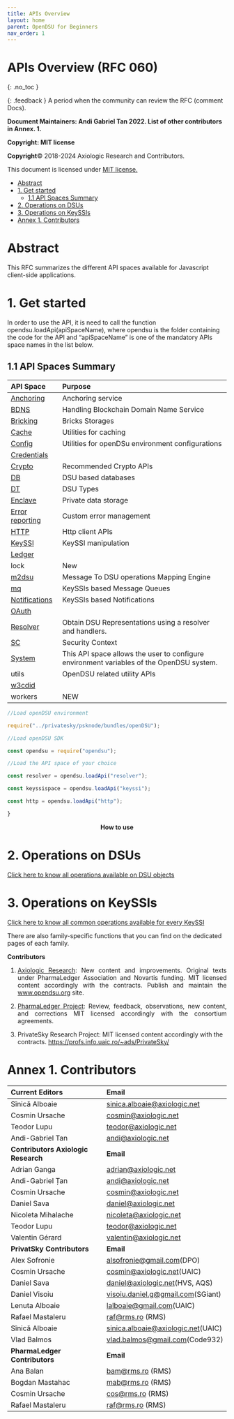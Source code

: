 ```yaml
---
title: APIs Overview 
layout: home
parent: OpenDSU for Beginners
nav_order: 1
---
```

<style>
.imgMain{
    display.block;
    margin-left:70px;
    margin-right:auto;
} 
</style>


# **APIs Overview (RFC 060)**
{: .no_toc }


{: .feedback }
A period when the community can review the RFC (comment Docs).

**Document Maintainers: Andi Gabriel Tan 2022. List of other contributors in Annex. 1.**

**Copyright: MIT license**

 **Copyright**© 2018-2024 Axiologic Research and Contributors.

This document is licensed under [MIT license.](https://en.wikipedia.org/wiki/MIT_License)



<!-- TOC -->

* [Abstract](#abstract)
* [1. Get started](#1-get-started)
  * [1.1 API Spaces Summary](#11-api-spaces-summary)
* [2. Operations on DSUs](#2-operations-on-dsus)
* [3. Operations on KeySSIs](#3-operations-on-keyssis)
* [Annex 1. Contributors](#annex-1-contributors)
<!-- TOC -->



# **Abstract**

This RFC summarizes the different API spaces available for Javascript client-side applications.
# **1. Get started**

In order to use the API, it is need to call the function opendsu.loadApi(apiSpaceName), where opendsu is the folder containing the code for the API and “apiSpaceName” is one of the mandatory APIs space names in the list below.

## 1.1 API Spaces Summary

| **API Space**                                                                              | **Purpose**                                                                               |
|:-------------------------------------------------------------------------------------------|:------------------------------------------------------------------------------------------|
| [Anchoring](https://www.opendsu.org/pages/contributors/Anchoring-(RFC-069).html)         | Anchoring service                                                                         |
| [BDNS](https://www.opendsu.org/pages/contributors/BDNS-(RFC-067).html)                   | Handling Blockchain Domain Name Service                                                   |
| [Bricking](https://www.opendsu.org/pages/contributors/Bricking-(RFC-070).html)           | Bricks Storages                                                                           |
| [Cache](https://www.opendsu.org/pages/contributors/Cache-(RFC-077).html)                 | Utilities for caching                                                                     |
| [Config](https://www.opendsu.org/pages/contributors/Config-(RFC-078).html)               | Utilities for openDSu environment configurations                                          |
| [Credentials](https://www.opendsu.org/pages/contributors/CredentialsDSU-(RFC-057).html)  |                                                                                           |
| [Crypto](https://www.opendsu.org/pages/advanced/Crypto-(RFC-066).html)                   | Recommended Crypto APIs                                                                   |
| [DB](https://www.opendsu.org/pages/contributors/Database-(RFC-061).html)                 | DSU based databases                                                                       |
| [DT](https://www.opendsu.org/pages/concepts/DSU-Types-(RFC-007).html)                  | DSU Types                                                                                 |
| [Enclave](https://www.opendsu.org/pages/beginners/Enclaves-(RFC-097).html)               | Private data storage                                                                      |
| [Error reporting](https://www.opendsu.org/pages/beginners/APIHub-(RFC-064).html)         | Custom error management                                                                   |
| [HTTP](https://www.opendsu.org/pages/advanced/HTTP-(RFC-071).html)                       | Http client APIs                                                                          |
| [KeySSI](https://www.opendsu.org/pages/advanced/KeySSI-(RFC-068).html)                   | KeySSI manipulation                                                                       |
| [Ledger](https://www.opendsu.org/pages/contributors/Ledger-(RFC-080).html)               |                                                                                           |
| lock                                                                                       | New                                                                                       |
| [m2dsu](https://www.opendsu.org/pages/contributors/Mapping-Engine-(RFC-076).html)      | Message To DSU operations Mapping Engine                                                  |
| [mq](https://www.opendsu.org/pages/contributors/Message-Queues-(RFC-073).html)         | KeySSIs based Message Queues                                                              |
| [Notifications](https://www.opendsu.org/pages/contributors/Notifications-(RFC-072).html) | KeySSIs based Notifications                                                               |
| [OAuth](https://www.opendsu.org/pages/contributors/OAuth-(RFC-040).html)                 |                                                                                           |
| [Resolver](https://www.opendsu.org/pages/advanced/Resolver-(RFC-065).html)               | Obtain DSU Representations using a resolver and handlers.                                 |
| [SC](https://www.opendsu.org/pages/beginners/Security-Context-(RFC-075).html)          | Security Context                                                                          |
| [System](https://www.opendsu.org/pages/contributors/System-(RFC-079).html)               | This API space allows the user to configure environment variables of the OpenDSU system.  |
| utils                                                                                      | OpenDSU related utility APIs                                                              |
| [w3cdid](https://www.opendsu.org/pages/advanced/W3C-DIDs-(RFC-082).html)               |                                                                                           |
| workers                                                                                    | NEW                                                                                       |



```js
//Load openDSU environment

require("../privatesky/psknode/bundles/openDSU");

//Load openDSU SDK

const opendsu = require("opendsu");

//Load the API space of your choice

const resolver = opendsu.loadApi("resolver");

const keyssispace = opendsu.loadApi("keyssi");

const http = opendsu.loadApi("http");

}
```


<p style="text-align:center"> <b>How to use</b></p>



# **2. Operations on DSUs**


[Click here to know all operations available on DSU objects](https://www.opendsu.org/pages/beginners/DSU-Object-(RFC-063).html)

# **3. Operations on KeySSIs**


[Click here to know all common operations available for every KeySSI](https://www.opendsu.org/pages/concepts/KeySSI-(RFC-002).html)

There are also family-specific functions that you can find on the dedicated pages of each family.


**Contributors**   

1. <p style='text-align: justify;'><a href="https://www.axiologic.net/">Axiologic Research</a>: New content and improvements. Original texts under PharmaLedger Association and Novartis funding. MIT licensed content accordingly with the contracts. Publish and maintain the <a href="https://www.opendsu.org/">www.opendsu.org</a> site.

2. <p style='text-align: justify;'><a href="https://pharmaledger.org/">PharmaLedger Project</a>: Review, feedback, observations, new content, and corrections MIT licensed accordingly with the consortium agreements.

3. PrivateSky Research Project: MIT licensed content accordingly with the contracts. 
<a href="https://profs.info.uaic.ro/~ads/PrivateSky/"> https://profs.info.uaic.ro/~ads/PrivateSky/</a>


# **Annex 1. Contributors**

| **Current Editors**                 | **Email**                          |
|:------------------------------------|:-----------------------------------|
| Sînică Alboaie                      | sinica.alboaie@axiologic.net       |
| Cosmin Ursache                      | cosmin@axiologic.net               |
| Teodor Lupu                         | teodor@axiologic.net               |
| Andi-Gabriel Tan                    | andi@axiologic.net                 |
| **Contributors Axiologic Research** | **Email**                          |
| Adrian Ganga                        | adrian@axiologic.net               |
| Andi-Gabriel Țan                    | andi@axiologic.net                 |
| Cosmin Ursache                      | cosmin@axiologic.net               |
| Daniel Sava                         | daniel@axiologic.net               |
| Nicoleta Mihalache                  | nicoleta@axiologic.net             |
| Teodor Lupu                         | teodor@axiologic.net               |
| Valentin Gérard                     | valentin@axiologic.net             |
| **PrivatSky Contributors**          | **Email**                          | 
| Alex Sofronie                       | alsofronie@gmail.com(DPO)          |
| Cosmin Ursache                      | cosmin@axiologic.net(UAIC)         |
| Daniel Sava                         | daniel@axiologic.net(HVS, AQS)     |
| Daniel Visoiu                       | visoiu.daniel.g@gmail.com(SGiant)  |
| Lenuta Alboaie                      | lalboaie@gmail.com(UAIC)           |
| Rafael Mastaleru                    | raf@rms.ro (RMS)                   |
| Sînică Alboaie                      | sinica.alboaie@axiologic.net(UAIC) |   
| Vlad Balmos                         | vlad.balmos@gmail.com(Code932)     |
| **PharmaLedger Contributors**       | **Email**                          |
| Ana Balan                           | bam@rms.ro (RMS)                   |
| Bogdan Mastahac                     | mab@rms.ro (RMS)                   |
| Cosmin Ursache                      | cos@rms.ro (RMS)                   |
| Rafael Mastaleru                    | raf@rms.ro (RMS)                   |
